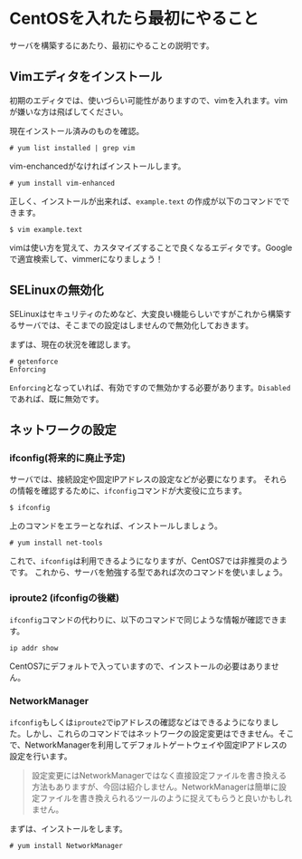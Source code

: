 # CentOSを入れたら最初にやること

サーバを構築するにあたり、最初にやることの説明です。

## Vimエディタをインストール
初期のエディタでは、使いづらい可能性がありますので、vimを入れます。vimが嫌いな方は飛ばしてください。  

現在インストール済みのものを確認。

```
# yum list installed | grep vim
```

vim-enchancedがなければインストールします。

```
# yum install vim-enhanced
```

正しく、インストールが出来れば、`example.text` の作成が以下のコマンドでできます。

```
$ vim example.text
```

vimは使い方を覚えて、カスタマイズすることで良くなるエディタです。Googleで適宜検索して、vimmerになりましょう！


## SELinuxの無効化

SELinuxはセキュリティのためなど、大変良い機能らしいですがこれから構築するサーバでは、そこまでの設定はしませんので無効化しておきます。

まずは、現在の状況を確認します。

```
# getenforce
Enforcing
```

`Enforcing`となっていれば、有効ですので無効かする必要があります。`Disabled`であれば、既に無効です。



## ネットワークの設定

### ifconfig(将来的に廃止予定)

サーバでは、接続設定や固定IPアドレスの設定などが必要になります。
それらの情報を確認するために、`ifconfig`コマンドが大変役に立ちます。

```
$ ifconfig
```

上のコマンドをエラーとなれば、インストールしましょう。

```
# yum install net-tools
```

これで、`ifconfig`は利用できるようになりますが、CentOS7では非推奨のようです。
これから、サーバを勉強する型であれば次のコマンドを使いましょう。

### iproute2 (ifconfigの後継)

`ifconfig`コマンドの代わりに、以下のコマンドで同じような情報が確認できます。

```
ip addr show
```

CentOS7にデフォルトで入っていますので、インストールの必要はありません。

### NetworkManager

`ifconfig`もしくは`iproute2`でipアドレスの確認などはできるようになりました。しかし、これらのコマンドではネットワークの設定変更はできません。そこで、NetworkManagerを利用してデフォルトゲートウェイや固定IPアドレスの設定を行います。  
> 設定変更にはNetworkManagerではなく直接設定ファイルを書き換える方法もありますが、今回は紹介しません。NetworkManagerは簡単に設定ファイルを書き換えられるツールのように捉えてもらうと良いかもしれません。

まずは、インストールをします。

```
# yum install NetworkManager
```


